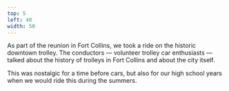 ```yaml
---
top: 5
left: 40
width: 50
---
```

As part of the reunion in Fort Collins,
we took a ride on the historic downtown trolley.
The conductors
— volunteer trolley car enthusiasts —
talked about the history of trolleys in Fort Collins
and about the city itself.

<span class="voice--teresa">
This was nostalgic for a time before cars,
but also for our high school years when we would ride this during the summers.
</span>
